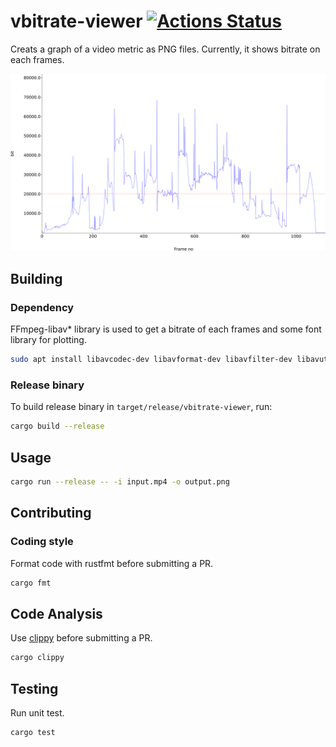 # vbitrate-viewer [![Actions Status](https://github.com/takehirokj/vbitrate-viewer/workflows/vbitrate-viewer/badge.svg)](https://github.com/takehirokj/vbitrate-viewer/actions)

Creats a graph of a video metric as PNG files. Currently, it shows bitrate on each frames.

![Image](example/output.png)

## Building
### Dependency
FFmpeg-libav* library is used to get a bitrate of each frames and some font library for plotting.
```sh
sudo apt install libavcodec-dev libavformat-dev libavfilter-dev libavutil-dev libfontconfig1-dev
```

### Release binary
To build release binary in `target/release/vbitrate-viewer`, run:

```sh
cargo build --release
```

## Usage
```sh
cargo run --release -- -i input.mp4 -o output.png
```

## Contributing
### Coding style
Format code with rustfmt before submitting a PR.
```sh
cargo fmt
```

## Code Analysis
Use [clippy](https://github.com/rust-lang/rust-clippy) before submitting a PR.
```sh
cargo clippy
```

## Testing
Run unit test.
```sh
cargo test
```

